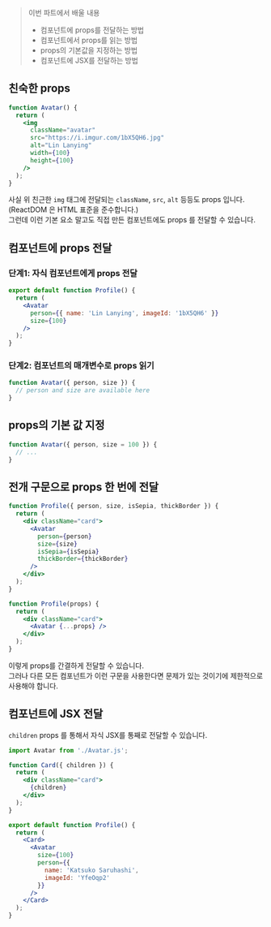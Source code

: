 > 이번 파트에서 배울 내용
> - 컴포넌트에 props를 전달하는 방법  
> - 컴포넌트에서 props를 읽는 방법  
> - props의 기본값을 지정하는 방법  
> - 컴포넌트에 JSX를 전달하는 방법  

## 친숙한 props
```jsx
function Avatar() {
  return (
    <img
      className="avatar"
      src="https://i.imgur.com/1bX5QH6.jpg"
      alt="Lin Lanying"
      width={100}
      height={100}
    />
  );
}
```

사실 위 친근한 `img` 태그에 전달되는 `className`, `src`, `alt` 등등도 props 입니다. (ReactDOM 은 HTML 표준을 준수합니다.)  
그런데 이런 기본 요소 말고도 직접 만든 컴포넌트에도 props 를 전달할 수 있습니다.

## 컴포넌트에 props 전달
### 단계1: 자식 컴포넌트에게 props 전달
```jsx
export default function Profile() {
  return (
    <Avatar
      person={{ name: 'Lin Lanying', imageId: '1bX5QH6' }}
      size={100}
    />
  );
}
```

### 단계2: 컴포넌트의 매개변수로 props 읽기
```jsx
function Avatar({ person, size }) {
  // person and size are available here
}
```

## props의 기본 값 지정
```jsx
function Avatar({ person, size = 100 }) {
  // ...
}
```

## 전개 구문으로 props 한 번에 전달
```jsx
function Profile({ person, size, isSepia, thickBorder }) {
  return (
    <div className="card">
      <Avatar
        person={person}
        size={size}
        isSepia={isSepia}
        thickBorder={thickBorder}
      />
    </div>
  );
}
```

```jsx
function Profile(props) {
  return (
    <div className="card">
      <Avatar {...props} />
    </div>
  );
}
```

이렇게 props를 간결하게 전달할 수 있습니다.  
그러나 다른 모든 컴포넌트가 이런 구문을 사용한다면 문제가 있는 것이기에 제한적으로 사용해야 합니다.  

## 컴포넌트에 JSX 전달
`children` props 를 통해서 자식 JSX를 통째로 전달할 수 있습니다.  

```jsx
import Avatar from './Avatar.js';

function Card({ children }) {
  return (
    <div className="card">
      {children}
    </div>
  );
}

export default function Profile() {
  return (
    <Card>
      <Avatar
        size={100}
        person={{ 
          name: 'Katsuko Saruhashi',
          imageId: 'YfeOqp2'
        }}
      />
    </Card>
  );
}
```

